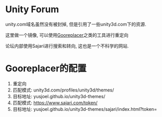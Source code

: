# Unity Forum
unity.com域名虽然没有被封掉, 但是引用了一些unity3d.com下的资源.

这里做一个镜像, 可以使用[Gooreplacer](https://github.com/jiacai2050/gooreplacer)之类的工具进行重定向

论坛内部使用Sajari进行搜索和转向, 这也是一个不科学的网站.

# Gooreplacer的配置
1. 重定向
2. 匹配模式: unity3d.com/profiles/unity3d/themes/
3. 目标地址: yusjoel.github.io/unity3d-themes/
4. 匹配模式: https://www.sajari.com/token/
5. 目标地址: yusjoel.github.io/unity3d-themes/sajari/index.html?token=